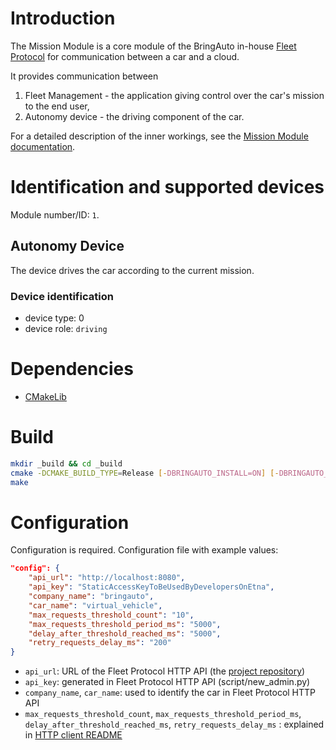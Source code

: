 # Introduction

The Mission Module is a core module of the BringAuto in-house [Fleet Protocol](https://drive.google.com/file/d/1LYX23FhOn9n67qt3apTscwstsx48Spzi/view) for communication between a car and a cloud.

It provides communication between
1. Fleet Management - the application giving control over the car's mission to the end user,
2. Autonomy device - the driving component of the car.

For a detailed description of the inner workings, see the [Mission Module documentation](./docs/mission_module.md).

# Identification and supported devices

Module number/ID: `1`.

## Autonomy Device

The device drives the car according to the current mission.

### Device identification

- device type: 0
- device role: `driving`

# Dependencies

- [CMakeLib](https://github.com/cmakelib/cmakelib)

# Build

```bash
mkdir _build && cd _build
cmake -DCMAKE_BUILD_TYPE=Release [-DBRINGAUTO_INSTALL=ON] [-DBRINGAUTO_PACKAGE=ON] ..
make
```

# Configuration

Configuration is required. Configuration file with example values:

```json
"config": {
    "api_url": "http://localhost:8080",
    "api_key": "StaticAccessKeyToBeUsedByDevelopersOnEtna",
    "company_name": "bringauto",
    "car_name": "virtual_vehicle",
    "max_requests_threshold_count": "10",
    "max_requests_threshold_period_ms": "5000",
    "delay_after_threshold_reached_ms": "5000",
    "retry_requests_delay_ms": "200"
}
```

- `api_url`: URL of the Fleet Protocol HTTP API (the [project repository](https://gitlab.bringauto.com/bring-auto/fleet-protocol-v2/http-api/fleet-v2-http-api))
- `api_key`: generated in Fleet Protocol HTTP API (script/new_admin.py)
- `company_name`, `car_name`: used to identify the car in Fleet Protocol HTTP API
- `max_requests_threshold_count`, `max_requests_threshold_period_ms`, `delay_after_threshold_reached_ms`, `retry_requests_delay_ms` : explained in [HTTP client README](./lib/fleet-v2-http-client/README.md)

